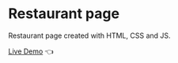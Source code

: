 # Restaurant page

Restaurant page created with HTML, CSS and JS.

[Live Demo](https://elianway.github.io/restaurant-page/) :point_left:
